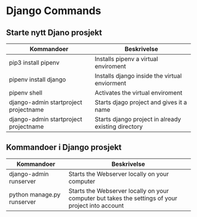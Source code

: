 # Django Commands

## Starte nytt Djano prosjekt 

| Kommandoer | Beskrivelse |
| ----------- | ----------- |
| pip3 install pipenv | Installs pipenv a virtual enviroment |
| pipenv install django | Installs django inside the virtual enviorment |
| pipenv shell | Activates the virtual enviroment |
| django-admin startproject projectname | Starts djago project and gives it a name | 
| django-admin startproject projectname | Starts django project in already existing directory | 

## Kommandoer i Django prosjekt
| Kommandoer | Beskrivelse |
| ----------- | ----------- |
| django-admin runserver | Starts the Webserver locally on your computer|
| python manage.py runserver| Starts the Webserver locally on your computer but takes the settings of your project into account |







